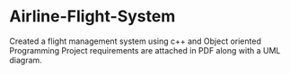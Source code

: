 # Airline-Flight-System
Created a flight management system using c++ and Object oriented Programming
Project requirements are attached in PDF along with a UML diagram.
